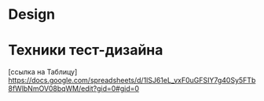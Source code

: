 # Design

# Техники тест-дизайна

[ссылка на Таблицу]
https://docs.google.com/spreadsheets/d/1lSJ61eL_vxF0uGFSIY7g40Sy5FTb8fWlbNmOV08bqWM/edit?gid=0#gid=0


